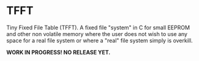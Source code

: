 # TFFT
Tiny Fixed File Table (TFFT). A fixed file "system" in C for small EEPROM and other non volatile memory where the user does not wish to use any space for a real file system or where a "real" file system simply is overkill.

**WORK IN PROGRESS! NO RELEASE YET.**